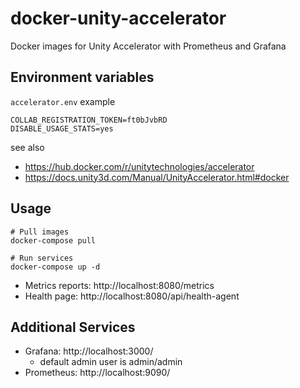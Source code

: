 # docker-unity-accelerator
Docker images for Unity Accelerator with Prometheus and Grafana

## Environment variables

`accelerator.env` example

```
COLLAB_REGISTRATION_TOKEN=ft0bJvbRD
DISABLE_USAGE_STATS=yes
```

see also
- https://hub.docker.com/r/unitytechnologies/accelerator
- https://docs.unity3d.com/Manual/UnityAccelerator.html#docker

## Usage

```
# Pull images
docker-compose pull

# Run services
docker-compose up -d
```

- Metrics reports: http://localhost:8080/metrics
- Health page: http://localhost:8080/api/health-agent

## Additional Services

- Grafana: http://localhost:3000/
    - default admin user is admin/admin
- Prometheus: http://localhost:9090/
